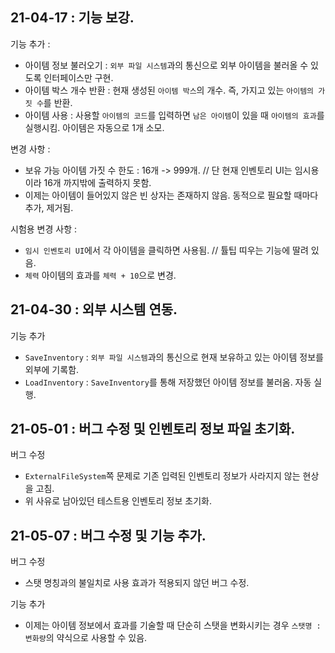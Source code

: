 ## 21-04-17 : 기능 보강.
기능 추가 : 
- 아이템 정보 불러오기 : `외부 파일 시스템`과의 통신으로 외부 아이템을 불러올 수 있도록 인터페이스만 구현.
- 아이템 박스 개수 반환 : 현재 생성된 `아이템 박스`의 개수. 즉, 가지고 있는 `아이템의 가짓 수`를 반환.
- 아이템 사용 : 사용할 `아이템의 코드`를 입력하면 `남은 아이템`이 있을 때 `아이템의 효과`를 실행시킴. 아이템은 자동으로 1개 소모.

변경 사항 : 
- 보유 가능 아이템 가짓 수 한도 : 16개 -> 999개. // 단 현재 인벤토리 UI는 임시용이라 16개 까지밖에 출력하지 못함.
- 이제는 아이템이 들어있지 않은 빈 상자는 존재하지 않음. 동적으로 필요할 때마다 추가, 제거됨.

시험용 변경 사항 : 
- `임시 인벤토리 UI`에서 각 아이템을 클릭하면 사용됨. // 튤팁 띠우는 기능에 딸려 있음.
- `체력` 아이템의 효과를 `체력 + 10`으로 변경.

## 21-04-30 : 외부 시스템 연동.
기능 추가 
- `SaveInventory` : `외부 파일 시스템`과의 통신으로 현재 보유하고 있는 아이템 정보를 외부에 기록함.
- `LoadInventory` : `SaveInventory`를 통해 저장했던 아이템 정보를 불러옴. 자동 실행.

## 21-05-01 : 버그 수정 및 인벤토리 정보 파일 초기화.
버그 수정
- `ExternalFileSystem`쪽 문제로 기존 입력된 인벤토리 정보가 사라지지 않는 현상을 고침.
- 위 사유로 남아있던 테스트용 인벤토리 정보 초기화.

## 21-05-07 : 버그 수정 및 기능 추가.
버그 수정
- 스탯 명칭과의 불일치로 사용 효과가 적용되지 않던 버그 수정.

기능 추가
- 이제는 아이템 정보에서 효과를 기술할 때 단순히 스탯을 변화시키는 경우 `스탯명 : 변화량`의 약식으로 사용할 수 있음.